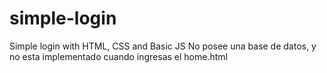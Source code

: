# simple-login
Simple login with HTML, CSS and Basic JS
No posee una base de datos, y no esta implementado cuando ingresas el home.html
